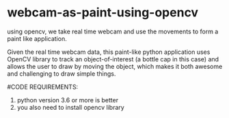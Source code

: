 # webcam-as-paint-using-opencv
using opencv, we take real time webcam and use the movements to form a paint like application.

Given the real time webcam data, this paint-like python application uses OpenCV library to track an object-of-interest (a bottle cap in this case) and allows the user to draw by moving the object, which makes it both awesome and challenging to draw simple things.

#CODE REQUIREMENTS:
1.  python version 3.6 or more is better
2. you also need to install opencv library
